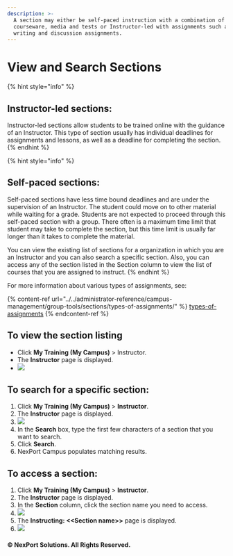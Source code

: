 ```yaml
---
description: >-
  A section may either be self-paced instruction with a combination of
  courseware, media and tests or Instructor-led with assignments such as the
  writing and discussion assignments.
---
```


# View and Search Sections

{% hint style="info" %}
## **Instructor-led sections:**

Instructor-led sections allow students to be trained online with the guidance of an Instructor. This type of section usually has individual deadlines for assignments and lessons, as well as a deadline for completing the section.
{% endhint %}

{% hint style="info" %}
## **Self-paced sections:**

Self-paced sections have less time bound deadlines and are under the supervision of an Instructor. The student could move on to other material while waiting for a grade. Students are not expected to proceed through this self-paced section with a group. There often is a maximum time limit that student may take to complete the section, but this time limit is usually far longer than it takes to complete the material.

You can view the existing list of sections for a organization in which you are an Instructor and you can also search a specific section. Also, you can access any of the section listed in the Section column to view the list of courses that you are assigned to instruct.
{% endhint %}

For more information about various types of assignments, see:

{% content-ref url="../../administrator-reference/campus-management/group-tools/sections/types-of-assignments/" %}
[types-of-assignments](../../administrator-reference/campus-management/group-tools/sections/types-of-assignments/)
{% endcontent-ref %}

## **To view the section listing**

* Click **My Training (My Campus)** > Instructor.
* The **Instructor** page is displayed.
* ![](https://www.nexportcampus.com/Content/Guides/aweb/Content/Resources/Images/Instructor/Instructor\_550x227.png)

&#x20;

## **To search for a specific section:**

1. Click **My Training (My Campus)** > **Instructor**.
2. The **Instructor** page is displayed.
3. ![](https://www.nexportcampus.com/Content/Guides/aweb/Content/Resources/Images/Instructor/Instructor\_Search\_550x227.png)
4. In the **Search** box, type the first few characters of a section that you want to search.
5. Click **Search**.
6. NexPort Campus populates matching results.

&#x20;

## **To access a section:**

1. Click **My Training (My Campus)** > **Instructor**.
2. The **Instructor** page is displayed.
3. In the **Section** column, click the section name you need to access.
4. ![](https://www.nexportcampus.com/Content/Guides/aweb/Content/Resources/Images/Instructor/Instructor\_Access\_550x227.png)
5. The **Instructing: <\<Section name>>** page is displayed.
6. ![](https://www.nexportcampus.com/Content/Guides/aweb/Content/Resources/Images/Instructor/Instructing\_page\_550x287.png)

&#x20;

#### © NexPort Solutions. All Rights Reserved.

